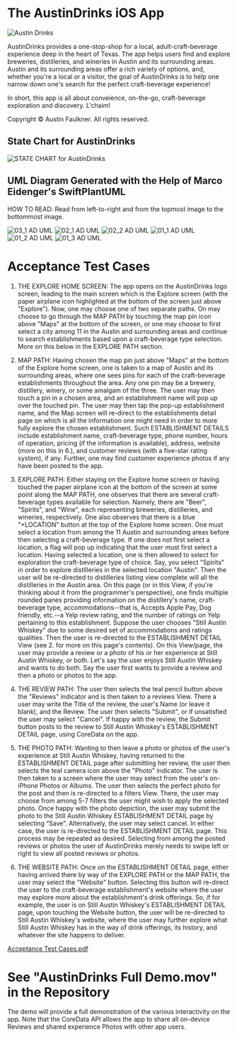 # The AustinDrinks iOS App

![Austin Drinks](https://user-images.githubusercontent.com/7588505/156605463-e936bf71-8883-49d5-b762-bcf514da86f5.png)

AustinDrinks provides a one-stop-shop for a local, adult-craft-beverage experience deep in the heart of Texas. The app helps users find and explore breweries, distilleries, and 
wineries in Austin and its surrounding areas. Austin and its surrounding areas offer a rich variety of options, and, whether you're a local or a visitor, the goal of AustinDrinks is to help one narrow 
down one's search for the perfect craft-beverage experience!

In short, this app is all about conveience, on-the-go, craft-beverage exploration and discovery. L'chaim! 

Copyright © Austin Faulkner. All rights reserved.

## State Chart for AustinDrinks

![STATE CHART for AustinDrinks](https://user-images.githubusercontent.com/7588505/161166086-4ae451dc-87a9-4dd6-a7a1-54a752df1c6d.png)

## UML Diagram Generated with the Help of Marco Eidenger's SwiftPlantUML

HOW TO READ: Read from left-to-right and from the topmost image to the bottommost image.

![03_1 AD UML](https://user-images.githubusercontent.com/7588505/161167281-d1ee06d4-c363-4165-9187-21a54accacd5.png)
![02_1 AD UML](https://user-images.githubusercontent.com/7588505/161167378-a478277a-ecfa-4b69-8965-c77e131f756d.png)
![02_2 AD UML](https://user-images.githubusercontent.com/7588505/161167449-7c4f70a2-f23f-4130-b917-3516ff35df61.png)
![01_1 AD UML](https://user-images.githubusercontent.com/7588505/161167648-65e4c6a4-e136-4211-b0bb-8a2438baad6a.png)
![01_2 AD UML](https://user-images.githubusercontent.com/7588505/161167684-ff75eb86-b14b-495e-8428-335b7ccf5fd6.png)
![01_3 AD UML](https://user-images.githubusercontent.com/7588505/161167700-6043fc7a-10c7-425a-9caf-21b56523f709.png)

# Acceptance Test Cases

1. THE EXPLORE HOME SCREEN: The app opens on the AustinDrinks logo screen, leading to the main screen which is the Explore screen (with the paper airplane icon highlighted at the bottom of the screen just above "Explore"). Now, one may choose one of two separate paths. On may choose to go through the MAP PATH by touching the map pin icon above "Maps" at the bottom of the screen, or one may choose to first select a city among 11 in the Austin and surrounding areas and continue to search establishments based upon a craft-beverage type selection. More on this below in the EXPLORE PATH section.

2. MAP PATH: Having chosen the map pin just above "Maps" at the bottom of the Explore home screen, one is taken to a map of Austin and its surrounding areas, where one sees pins for each of the craft-beverage establishments throughout the area. Any one pin may be a brewery, distillery, winery, or some amalgam of the three. The user may then touch a pin in a chosen area, and an establishment name will pop up over the touched pin. The user may then tap the pop-up establishment name, and the Map screen will re-direct to the establishments detail page on which is all the information one might need in order to more fully explore the chosen establishment. Such ESTABLISHMENT DETAILS include establishment name, craft-beverage type, phone number, hours of operation, pricing (if the information is available), address, website (more on this in 6.), and customer reviews (with a five-star rating system), if any. Further, one may find customer experience photos if any have been posted to the app.

3. EXPLORE PATH: Either staying on the Explore home screen or having touched the paper airplane icon at the bottom of the screen at some point along the MAP PATH, one observes that there are several craft-beverage types available for selection. Namely, there are "Beer", "Spirits", and "Wine", each representing breweries, distilleries, and wineries, respectively. One also observes that there is a blue "+LOCATION" button at the top of the Explore home screen. One must select a location from among the 11 Austin and surrounding areas before then selecting a craft-beverage type. If one does not first select a location, a flag will pop up indicating that the user must first select a location. Having selected a location, one is then allowed to select for exploration the craft-beverage type of choice. Say, you select "Spirits" in order to explore distilleries in the selected location "Austin". Then the user will be re-directed to distilleries listing view complete will all the distilleries in the Austin area. On this page (or in this View, if you're thinking about it from the programmer's perspective), one finds multiple rounded panes providing information on the distillery's name, craft-beverage type, accommodations--that is, Accepts Apple Pay, Dog friendly, etc.--a Yelp review rating, and the number of ratings on Yelp pertaining to this establishment. Suppose the user chooses "Still Austin Whiskey" due to some desired set of accommodations and ratings qualities. Then the user is re-directed to the ESTABLISHMENT DETAIL View (see 2. for more on this page's contents). On this View/page, the user may provide a review or a photo of his or her experience at Still Austin Whiskey, or both. Let's say the user enjoys Still Austin Whiskey and wants to do both. Say the user first wants to provide a review and then a photo or photos to the app.
  
4. THE REVIEW PATH: The user then selects the teal pencil button above the "Reviews" indicator and is then taken to a reviews View. There a user may write the Title of the review, the user's Name (or leave it blank), and the Review. The user then selects "Submit", or if unsatisfied the user may select "Cancel". If happy with the review, the Submit button posts to the review to Still Austin Whiskey's ESTABLISHMENT DETAIL page, using CoreData on the app.
  
5. THE PHOTO PATH: Wanting to then leave a photo or photos of the user's experience at Still Austin Whiskey, having returned to the ESTABLISHMENT DETAIL page after submitting her review, the user then selects the teal camera icon above the "Photo" indicator. The user is then taken to a screen where the user may select from the user's on-iPhone Photos or Albums. The user then selects the perfect photo for the post and then is re-directed to a filters View. There, the user may choose from among 5-7 filters the user might wish to apply the selected photo. Once happy with the photo depiction, the user may submit the photo to the Still Austin Whiskey ESTABLISHMENT DETAIL page by selecting “Save”. Alternatively, the user may select cancel. In either case, the user is re-directed to the ESTABLISHMENT DETAIL page. This process may be repeated as desired. Selecting from among the posted reviews or photos the user of AustinDrinks merely needs to swipe left or right to view all posted reviews or photos.

6. THE WEBSITE PATH: Once on the ESTABLISHMENT DETAIL page, either having arrived there by way of the EXPLORE PATH or the MAP PATH, the user may select the "Website" button. Selecting this button will re-direct the user to the craft-beverage establishment's website where the user may explore more about the establishment's drink offerings. So, if for example, the user is on Still Austin Whiskey's ESTABLISHMENT DETAIL page, upon touching the Website button, the user will be re-directed to Still Austin Whiskey's website, where the user may further explore what Still Austin Whiskey has in the way of drink offerings, its history, and whatever the site happens to deliver.

[Acceptance Test Cases.pdf](https://github.com/Austin-Faulkner/AustinDrinks_iOSApp/files/8429499/Acceptance.Test.Cases.pdf)

 # See "AustinDrinks Full Demo.mov" in the Repository
 The demo will provide a full demonstration of the various interactivity on the app. Note that the CoreData API allows the app to share all on-device Reviews and shared experience Photos with other app users. 
 
 
 
 
